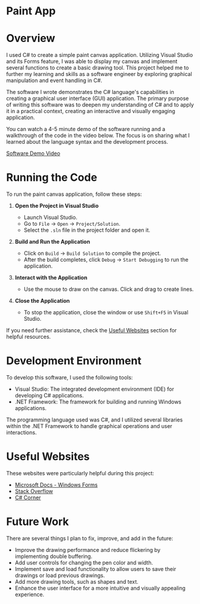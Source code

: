 # Paint App

# Overview

I used C# to create a simple paint canvas application. Utilizing Visual Studio and its Forms feature, I was able to display my canvas and implement several functions to create a basic drawing tool. This project helped me to further my learning and skills as a software engineer by exploring graphical manipulation and event handling in C#.

The software I wrote demonstrates the C# language's capabilities in creating a graphical user interface (GUI) application. The primary purpose of writing this software was to deepen my understanding of C# and to apply it in a practical context, creating an interactive and visually engaging application.

You can watch a 4-5 minute demo of the software running and a walkthrough of the code in the video below. The focus is on sharing what I learned about the language syntax and the development process.


[Software Demo Video ](https://www.youtube.com/watch?v=ChIFSFabxzU)

# Running the Code

To run the paint canvas application, follow these steps:

1. **Open the Project in Visual Studio**

   - Launch Visual Studio.
   - Go to `File` -> `Open` -> `Project/Solution`.
   - Select the `.sln` file in the project folder and open it.

2. **Build and Run the Application**

   - Click on `Build` -> `Build Solution` to compile the project.
   - After the build completes, click `Debug` -> `Start Debugging` to run the application.

3. **Interact with the Application**

   - Use the mouse to draw on the canvas. Click and drag to create lines.

4. **Close the Application**

   - To stop the application, close the window or use `Shift+F5` in Visual Studio.

If you need further assistance, check the [Useful Websites](#useful-websites) section for helpful resources.


# Development Environment

To develop this software, I used the following tools:
- Visual Studio: The integrated development environment (IDE) for developing C# applications.
- .NET Framework: The framework for building and running Windows applications.

The programming language used was C#, and I utilized several libraries within the .NET Framework to handle graphical operations and user interactions.

# Useful Websites

These websites were particularly helpful during this project:
- [Microsoft Docs - Windows Forms](https://docs.microsoft.com/en-us/dotnet/desktop/winforms/?view=netdesktop-6.0)
- [Stack Overflow](https://stackoverflow.com/)
- [C# Corner](https://www.c-sharpcorner.com/)

# Future Work

There are several things I plan to fix, improve, and add in the future:
- Improve the drawing performance and reduce flickering by implementing double buffering.
- Add user controls for changing the pen color and width.
- Implement save and load functionality to allow users to save their drawings or load previous drawings.
- Add more drawing tools, such as shapes and text.
- Enhance the user interface for a more intuitive and visually appealing experience.
